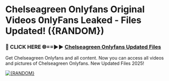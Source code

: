 # Chelseagreen Onlyfans Original Videos 0nlyFans Leaked - Files Updated! ({RANDOM})

<h3>🔴 CLICK HERE 🌐==►► <a href="https://betterlinks.top/A2PfLJ" rel="nofollow">Chelseagreen Onlyfans Updated Files</a></h3>

Get Chelseagreen Onlyfans and all content. Now you can access all videos and pictures of Chelseagreen Onlyfans. New Updated Files 2025!

[![{RANDOM}](https://i.imgur.com/ppqm5kG.gif)](https://betterlinks.top/A2PfLJ)